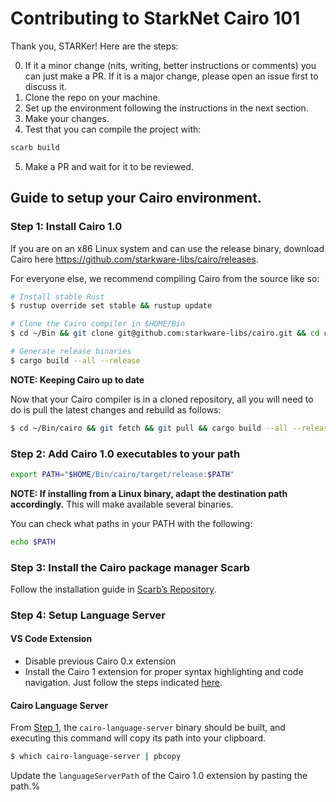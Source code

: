 
# Contributing to StarkNet Cairo 101

Thank you, STARKer! Here are the steps:

0. If it a minor change (nits, writing, better instructions or comments) you can just make a PR. If it is a major change, please open an issue first to discuss it.
1. Clone the repo on your machine.
2. Set up the environment following the instructions in the next section.
3. Make your changes.
4. Test that you can compile the project with:

```bash
scarb build
```

5. Make a PR and wait for it to be reviewed.


## Guide to setup your Cairo environment.

### Step 1: Install Cairo 1.0

If you are on an x86 Linux system and can use the release binary, download Cairo here https://github.com/starkware-libs/cairo/releases.

For everyone else, we recommend compiling Cairo from the source like so:

```bash
# Install stable Rust
$ rustup override set stable && rustup update

# Clone the Cairo compiler in $HOME/Bin
$ cd ~/Bin && git clone git@github.com:starkware-libs/cairo.git && cd cairo

# Generate release binaries
$ cargo build --all --release
```

**NOTE: Keeping Cairo up to date**

Now that your Cairo compiler is in a cloned repository, all you will need to do is pull the latest changes and rebuild as follows:

```bash
$ cd ~/Bin/cairo && git fetch && git pull && cargo build --all --release
```

### Step 2: Add Cairo 1.0 executables to your path

```bash
export PATH="$HOME/Bin/cairo/target/release:$PATH"
```

**NOTE: If installing from a Linux binary, adapt the destination path accordingly.** This will make available several binaries. 

You can check what paths in your PATH with the following:

```bash
echo $PATH
```

### Step 3: Install the Cairo package manager Scarb

Follow the installation guide in [Scarb’s Repository](https://github.com/software-mansion/scarb).

### Step 4: Setup Language Server

#### VS Code Extension

- Disable previous Cairo 0.x extension
- Install the Cairo 1 extension for proper syntax highlighting and code navigation.
Just follow the steps indicated [here](https://github.com/starkware-libs/cairo/blob/main/vscode-cairo/README.md).

#### Cairo Language Server

From [Step 1](#step-1-install-cairo-10-guide-by-abdel), the `cairo-language-server` binary should be built, and executing this command will copy its path into your clipboard.

```bash
$ which cairo-language-server | pbcopy
```

Update the `languageServerPath` of the Cairo 1.0 extension by pasting the path.%                                                